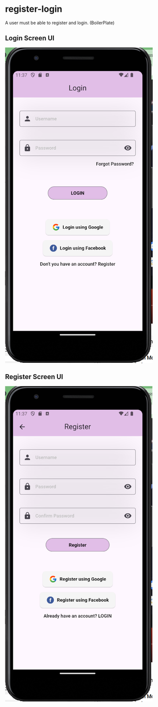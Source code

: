 # register-login
A user must be able to register and login. (BoilerPlate)

## Login Screen UI
![alt text](<Screenshot 2025-01-29 113738.png>)

## Register Screen UI
![alt text](image.png)
